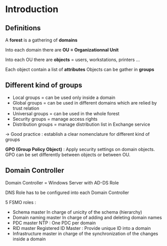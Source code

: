 # Introduction

## Definitions

A **forest** is a gathering of **domains**&#x20;

Into each domain there are **OU = Organizationnal Unit**&#x20;

Into each OU there are **objects** = users, workstations, printers ...&#x20;

Each object contain a list of **attributes** Objects can be gather in **groups**

## Different kind of groups

* Local groups = can be used only inside a domain
* Global groups = can be used in different domains which are relied by trust relation
* Universal groups = can be used in the whole forest
* Security groups = manage access rights
* Distribution groups = manage distribution list in Exchange service

\-> Good practice : establish a clear nomenclature for different kind of groups

**GPO (Group Policy Object)** : Apply security settings on domain objects. GPO can be set differently between objects or between OU.

## Domain Controller

Domain Controller = Windows Server with AD-DS Role

DNS Role has to be configured into each Domain Controller

5 FSMO roles :

* Schema master In charge of unicity of the schema (hierarchy)
* Domain naming master In charge of adding and deleting domain names
* PDC master NTP : One PDC per domain
* RID master Registered ID Master : Provide unique ID into a domain
* Infrastructure master in charge of the synchronization of the changes inside a domain

